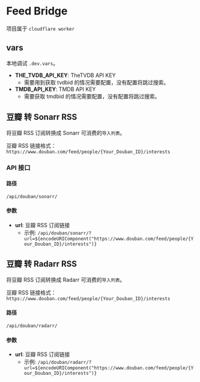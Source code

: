 # Feed Bridge

项目属于 `cloudflare worker`

## vars

本地调试 `.dev.vars`。

- **THE_TVDB_API_KEY**: TheTVDB API KEY
  - 需要用到获取 tvdbid 的情况需要配置，没有配置将跳过搜索。
- **TMDB_API_KEY**: TMDB API KEY
  - 需要获取 tmdbid 的情况需要配置，没有配置将跳过搜索。

## 豆瓣 转 Sonarr RSS

将豆瓣 RSS 订阅转换成 Sonarr 可消费的`导入列表`。

豆瓣 RSS 链接格式：`https://www.douban.com/feed/people/{Your_Douban_ID}/interests`

### API 接口

#### 路径

`/api/douban/sonarr/`

#### 参数

- **url**: 豆瓣 RSS 订阅链接
  - 示例: `/api/douban/sonarr/?url=${encodeURIComponent("https://www.douban.com/feed/people/{Your_Douban_ID}/interests")}`

## 豆瓣 转 Radarr RSS

将豆瓣 RSS 订阅转换成 Radarr 可消费的`导入列表`。

豆瓣 RSS 链接格式：`https://www.douban.com/feed/people/{Your_Douban_ID}/interests`

#### 路径

`/api/douban/radarr/`

#### 参数

- **url**: 豆瓣 RSS 订阅链接
  - 示例: `/api/douban/radarr/?url=${encodeURIComponent("https://www.douban.com/feed/people/{Your_Douban_ID}/interests")}`
